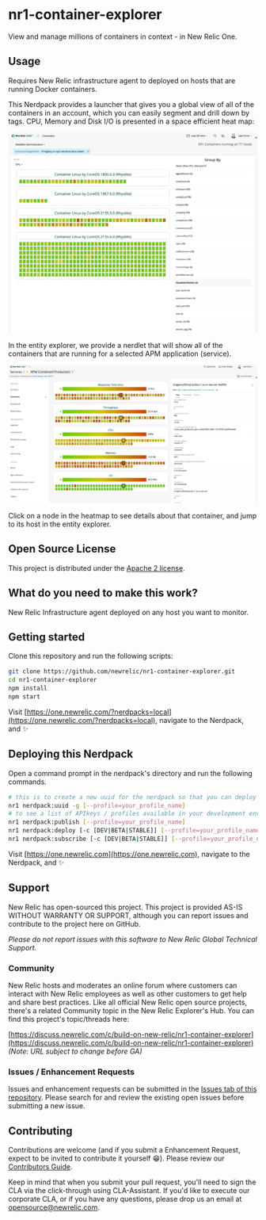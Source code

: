 # nr1-container-explorer
View and manage millions of containers in context - in New Relic One.

## Usage
Requires New Relic infrastructure agent to deployed on hosts that are running
Docker containers.

This Nerdpack provides a launcher that gives you a global view of all of the
containers in an account, which you can easily segment and drill down by
tags. CPU, Memory and Disk I/O is presented in a space efficient heat map:

![Screenshot](./screenshots/screenshot-1.png)

In the entity explorer, we provide a nerdlet that will show all of the containers
that are running for a selected APM application (service).  

![Screenshot](./screenshots/screenshot-3.png)

Click on a node in the heatmap to see details about that container, and jump to its host
in the entity explorer.

## Open Source License

This project is distributed under the [Apache 2 license](./LICENSE).

## What do you need to make this work?

New Relic Infrastructure agent deployed on any host you want to monitor.

## Getting started

Clone this repository and run the following scripts:

```bash
git clone https://github.com/newrelic/nr1-container-explorer.git
cd nr1-container-explorer
npm install
npm start
```

Visit [https://one.newrelic.com/?nerdpacks=local](https://one.newrelic.com/?nerdpacks=local), navigate to the Nerdpack, and :sparkles:

## Deploying this Nerdpack

Open a command prompt in the nerdpack's directory and run the following commands.

```bash
# this is to create a new uuid for the nerdpack so that you can deploy it to your account
nr1 nerdpack:uuid -g [--profile=your_profile_name]
# to see a list of APIkeys / profiles available in your development environment, run nr1 credentials:list
nr1 nerdpack:publish [--profile=your_profile_name]
nr1 nerdpack:deploy [-c [DEV|BETA|STABLE]] [--profile=your_profile_name]
nr1 nerdpack:subscribe [-c [DEV|BETA|STABLE]] [--profile=your_profile_name]
```

Visit [https://one.newrelic.com](https://one.newrelic.com), navigate to the Nerdpack, and :sparkles:

## Support

New Relic has open-sourced this project. This project is provided AS-IS WITHOUT WARRANTY OR SUPPORT, although you can report issues and contribute to the project here on GitHub.

_Please do not report issues with this software to New Relic Global Technical Support._

### Community

New Relic hosts and moderates an online forum where customers can interact with New Relic employees as well as other customers to get help and share best practices. Like all official New Relic open source projects, there's a related Community topic in the New Relic Explorer's Hub. You can find this project's topic/threads here:

[https://discuss.newrelic.com/c/build-on-new-relic/nr1-container-explorer](https://discuss.newrelic.com/c/build-on-new-relic/nr1-container-explorer)
*(Note: URL subject to change before GA)*

### Issues / Enhancement Requests

Issues and enhancement requests can be submitted in the [Issues tab of this repository](../../issues). Please search for and review the existing open issues before submitting a new issue.

## Contributing

Contributions are welcome (and if you submit a Enhancement Request, expect to be invited to contribute it yourself :grin:). Please review our [Contributors Guide](CONTRIBUTING.md).

Keep in mind that when you submit your pull request, you'll need to sign the CLA via the click-through using CLA-Assistant. If you'd like to execute our corporate CLA, or if you have any questions, please drop us an email at opensource@newrelic.com.
